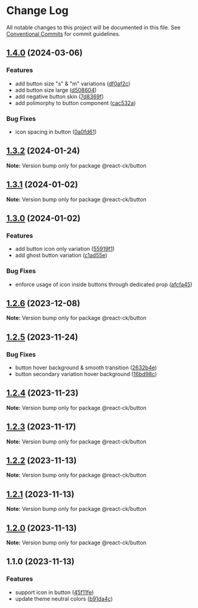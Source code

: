 # Change Log

All notable changes to this project will be documented in this file.
See [Conventional Commits](https://conventionalcommits.org) for commit guidelines.

## [1.4.0](https://github.com/abelflopes/react-ck/compare/@react-ck/button@1.3.2...@react-ck/button@1.4.0) (2024-03-06)


### Features

* add button size "s" & "m" variations ([df0af2c](https://github.com/abelflopes/react-ck/commit/df0af2c0fabf9f445f9ec163fdaa0b3ef6ceab2b))
* add button size large ([d508604](https://github.com/abelflopes/react-ck/commit/d508604bbb3b05930dcd01c8465f111fe875fdd4))
* add negative button skin ([7d8369f](https://github.com/abelflopes/react-ck/commit/7d8369f42aaff6ecbb705c17d14fb6adb8736419))
* add polimorphy to button component ([cac532a](https://github.com/abelflopes/react-ck/commit/cac532aaa2f45a2b3622e6f6838497b191afda19))


### Bug Fixes

* icon spacing in button ([0a0fd61](https://github.com/abelflopes/react-ck/commit/0a0fd61c4b69f49f95a24497c3989c7f714af9e6))



## [1.3.2](https://github.com/abelflopes/react-ck/compare/@react-ck/button@1.3.1...@react-ck/button@1.3.2) (2024-01-24)

**Note:** Version bump only for package @react-ck/button





## [1.3.1](https://github.com/abelflopes/react-ck/compare/@react-ck/button@1.3.0...@react-ck/button@1.3.1) (2024-01-02)

**Note:** Version bump only for package @react-ck/button





## [1.3.0](https://github.com/abelflopes/react-ck/compare/@react-ck/button@1.2.6...@react-ck/button@1.3.0) (2024-01-02)


### Features

* add button icon only variation ([55919f1](https://github.com/abelflopes/react-ck/commit/55919f1ca108d07da9d95481ce1426719ffac66d))
* add ghost button variation ([c1ad55e](https://github.com/abelflopes/react-ck/commit/c1ad55efe521fc2ae75c6b0fa1aa4edd74794058))


### Bug Fixes

* enforce usage of icon inside buttons through dedicated prop ([afcfa45](https://github.com/abelflopes/react-ck/commit/afcfa4523cf749684a60c47175ba4c0803d0430f))



## [1.2.6](https://github.com/abelflopes/react-ck/compare/@react-ck/button@1.2.5...@react-ck/button@1.2.6) (2023-12-08)

**Note:** Version bump only for package @react-ck/button





## [1.2.5](https://github.com/abelflopes/react-ck/compare/@react-ck/button@1.2.4...@react-ck/button@1.2.5) (2023-11-24)


### Bug Fixes

* button hover background & smooth transition ([2632b4e](https://github.com/abelflopes/react-ck/commit/2632b4e19a4fad6e00569a11d82087c286908c5e))
* button secondary variation hover background ([16bd98c](https://github.com/abelflopes/react-ck/commit/16bd98cff86e1c1c7d31cd87fa241aaeb2c24f75))



## [1.2.4](https://github.com/abelflopes/react-ck/compare/@react-ck/button@1.2.3...@react-ck/button@1.2.4) (2023-11-23)

**Note:** Version bump only for package @react-ck/button





## [1.2.3](https://github.com/abelflopes/react-ck/compare/@react-ck/button@1.2.2...@react-ck/button@1.2.3) (2023-11-17)

**Note:** Version bump only for package @react-ck/button





## [1.2.2](https://github.com/abelflopes/react-ck/compare/@react-ck/button@1.2.1...@react-ck/button@1.2.2) (2023-11-13)

**Note:** Version bump only for package @react-ck/button





## [1.2.1](https://github.com/abelflopes/react-ck/compare/@react-ck/button@1.2.0...@react-ck/button@1.2.1) (2023-11-13)

**Note:** Version bump only for package @react-ck/button





## [1.2.0](https://github.com/abelflopes/react-ck/compare/@react-ck/button@1.1.0...@react-ck/button@1.2.0) (2023-11-13)

**Note:** Version bump only for package @react-ck/button





## 1.1.0 (2023-11-13)


### Features

* support icon in button ([45f11fe](https://github.com/abelflopes/react-ck/commit/45f11fe91c0afa5cc94943c4f51480a1e42503c6))
* update theme neutral colors ([b91da4c](https://github.com/abelflopes/react-ck/commit/b91da4ca3fa10d7e32b3e9d37fd6b27374f4e433))
